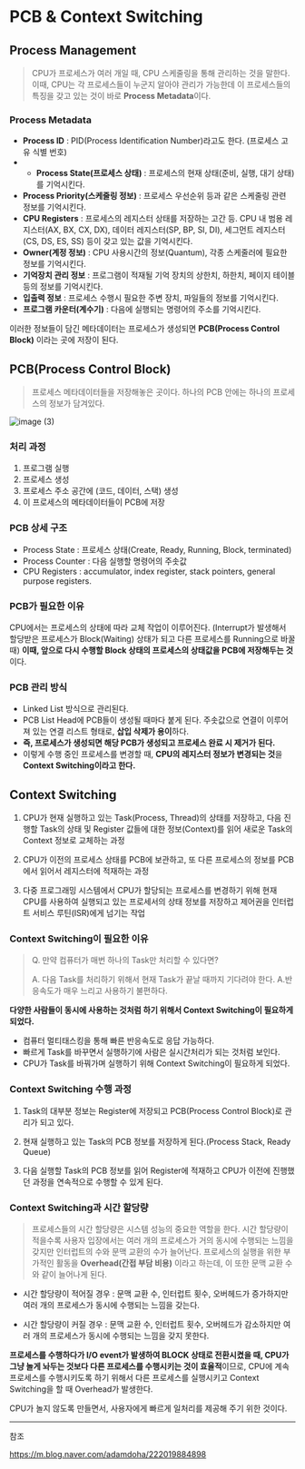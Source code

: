 # PCB & Context Switching

## Process Management

> CPU가 프로세스가 여러 개일 때, CPU 스케줄링을 통해 관리하는 것을 말한다.
이때, CPU는 각 프로세스들이 누군지 알아야 관리가 가능한데 이 프로세스들의 특징을 갖고 있는 것이 바로 **Process Metadata**이다.

### Process Metadata
- **Process ID** : PID(Process Identification Number)라고도 한다. (프로세스 고유 식별 번호)
- - **Process State(프로세스 상태)** : 프로세스의 현재 상태(준비, 실행, 대기 상태)를 기억시킨다.
- **Process Priority(스케줄링 정보)** : 프로세스 우선순위 등과 같은 스케줄링 관련 정보를 기억시킨다.
- **CPU Registers** : 프로세스의 레지스터 상태를 저장하는 고간 등. CPU 내 범용 레지스터(AX, BX, CX, DX), 데이터 레지스터(SP, BP, SI, DI), 세그먼트 레지스터(CS, DS, ES, SS) 등이 갖고 있는 값을 기억시킨다.
- **Owner(계정 정보)** : CPU 사용시간의 정보(Quantum), 각종 스케줄러에 필요한 정보를 기억시킨다.
- **기억장치 관리 정보** : 프로그램이 적재될 기억 장치의 상한치, 하한치, 페이지 테이블 등의 정보를 기억시킨다.
- **입출력 정보** : 프로세스 수행시 필요한 주변 장치, 파일들의 정보를 기억시킨다.
- **프로그램 카운터(계수기)** : 다음에 실행되는 명령어의 주소를 기억시킨다.

이러한 정보들이 담긴 메타데이터는 프로세스가 생성되면 **PCB(Process Control Block)** 이라는 곳에 저장이 된다.

## PCB(Process Control Block)

> 프로세스 메타데이터들을 저장해놓은 곳이다. 
> 하나의 PCB 안에는 하나의 프로세스의 정보가 담겨있다.

![image (3)](https://user-images.githubusercontent.com/38287375/170870828-bc4ca5de-fabc-48d4-a2c6-45692a2c5bfd.png)

### 처리 과정

1. 프로그램 실행
2. 프로세스 생성
3. 프로세스 주소 공간에 (코드, 데이터, 스택) 생성
4. 이 프로세스의 메타데이터들이 PCB에 저장

### PCB 상세 구조

- Process State : 프로세스 상태(Create, Ready, Running, Block, terminated)
- Process Counter : 다음 실행할 명령어의 주솟값
- CPU Registers : accumulator, index register, stack pointers, general purpose registers.

### PCB가 필요한 이유

CPU에서는 프로세스의 상태에 따라 교체 작업이 이루어진다. (Interrupt가 발생해서 할당받은 프로세스가 Block(Waiting) 상태가 되고 다른 프로세스를 Running으로 바꿀 때)
**이때, 앞으로 다시 수행할 Block 상태의 프로세스의 상태값을 PCB에 저장해두는 것**이다.

### PCB 관리 방식

- Linked List 방식으로 관리된다.
- PCB List Head에 PCB들이 생성될 때마다 붙게 된다. 주솟값으로 연결이 이루어져 있는 연결 리스트 형태로, **삽입 삭제가 용이**하다.
- **즉, 프로세스가 생성되면 해당 PCB가 생성되고 프로세스 완료 시 제거가 된다.**
- 이렇게 수행 중인 프로세스를 변경할 때, **CPU의 레지스터 정보가 변경되는 것**을 **Context Switching이라고 한다.**

## Context Switching

1. CPU가 현재 실행하고 있는 Task(Process, Thread)의 상태를 저장하고, 다음 진행할 Task의 상태 및 Register 값들에 대한 정보(Context)를 읽어 새로운 Task의 Context 정보로 교체하는 과정

2. CPU가 이전의 프로세스 상태를 PCB에 보관하고, 또 다른 프로세스의 정보를 PCB에서 읽어서 레지스터에 적재하는 과정

3. 다중 프로그래밍 시스템에서 CPU가 할당되는 프로세스를 변경하기 위해 현재 CPU를 사용하여 실행되고 있는 프로세서의 상태 정보를 저장하고 제어권을 인터럽트 서비스 루틴(ISR)에게 넘기는 작업

### Context Switching이 필요한 이유

> Q. 만약 컴퓨터가 매번 하나의 Task만 처리할 수 있다면?
>
> A. 다음 Task를 처리하기 위해서 현재 Task가 끝날 때까지 기다려야 한다.
> A.반응속도가 매우 느리고 사용하기 불편하다.

**다양한 사람들이 동시에 사용하는 것처럼 하기 위해서 Context Switching이 필요하게 되었다.**

- 컴퓨터 멀티태스킹을 통해 빠른 반응속도로 응답 가능하다.
- 빠르게 Task를 바꾸면서 실행하기에 사람은 실시간처리가 되는 것처럼 보인다.
- CPU가 Task를 바꿔가며 실행하기 위해 Context Switching이 필요하게 되었다.

### Context Switching 수행 과정

1. Task의 대부분 정보는 Register에 저장되고 PCB(Process Control Block)로 관리가 되고 있다.

2. 현재 실행하고 있는 Task의 PCB 정보를 저장하게 된다.(Process Stack, Ready Queue)

3. 다음 실행할 Task의 PCB 정보를 읽어 Register에 적재하고 CPU가 이전에 진행했던 과정을 연속적으로 수행할 수 있게 된다.

### Context Switching과 시간 할당량

> 프로세스들의 시간 할당량은 시스템 성능의 중요한 역할을 한다. 
> 시간 할당량이 적을수록 사용자 입장에서는 여러 개의 프로세스가 거의 동시에 수행되는 느낌을 갖지만 인터럽트의 수와 문맥 교환의 수가 늘어난다. 
> 프로세스의 실행을 위한 부가적인 활동을 **Overhead(간접 부담 비용)** 이라고 하는데, 이 또한 문맥 교환 수와 같이 늘어나게 된다. 

- 시간 할당량이 적어질 경우 : 문맥 교환 수, 인터럽트 횟수, 오버헤드가 증가하지만 여러 개의 프로세스가 동시에 수행되는 느낌을 갖는다.

- 시간 할당량이 커질 경우 : 문맥 교환 수, 인터럽트 횟수, 오버헤드가 감소하지만 여러 개의 프로세스가 동시에 수행되는 느낌을 갖지 못한다.

**프로세스를 수행하다가 I/O event가 발생하여 BLOCK 상태로 전환시켰을 때, CPU가 그냥 놀게 놔두는 것보다 다른 프로세스를 수행시키는 것이 효율적**이므로, CPU에 계속 프로세스를 수행시키도록 하기 위해서 다른 프로세스를 실행시키고 Context Switching을 할 때 Overhead가 발생한다.

CPU가 놀지 않도록 만들면서, 사용자에게 빠르게 일처리를 제공해 주기 위한 것이다.


---

참조

https://m.blog.naver.com/adamdoha/222019884898

